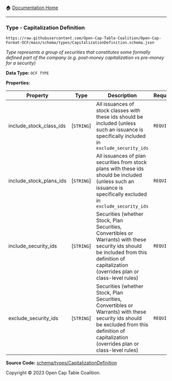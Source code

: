 :house: [Documentation Home](../../../README.md)

---

### Type - Capitalization Definition

`https://raw.githubusercontent.com/Open-Cap-Table-Coalition/Open-Cap-Format-OCF/main/schema/types/CapitalizationDefinition.schema.json`

_Type represents a group of securities that constitutes some formally defined part of the company (e.g. post-money capitalization vs pre-money for a security)_

**Data Type:** `OCF TYPE`

**Properties:**

| Property                | Type       | Description                                                                                                                                                                                   | Required   |
| ----------------------- | ---------- | --------------------------------------------------------------------------------------------------------------------------------------------------------------------------------------------- | ---------- |
| include_stock_class_ids | [`STRING`] | All issuances of stock classes with these ids should be included (unless such an issuance is specifically included in `exclude_security_ids`                                                  | `REQUIRED` |
| include_stock_plans_ids | [`STRING`] | All issuances of plan securities from stock plans with these ids should be included (unless such an issuance is specifically excluded in `exclude_security_ids`                               | `REQUIRED` |
| include_security_ids    | [`STRING`] | Securities (whether Stock, Plan Securities, Convertibles or Warrants) with these security ids should be included from this definition of capitalization (overrides plan or class-level rules) | `REQUIRED` |
| exclude_security_ids    | [`STRING`] | Securities (whether Stock, Plan Securities, Convertibles or Warrants) with these security ids should be excluded from this definition of capitalization (overrides plan or class-level rules) | `REQUIRED` |

**Source Code:** [schema/types/CapitalizationDefinition](../../../../schema/types/CapitalizationDefinition.schema.json)

Copyright © 2023 Open Cap Table Coalition.

